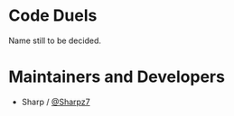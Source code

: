 Code Duels
============
Name still to be decided.

Maintainers and Developers
==========

-   Sharp / [@Sharpz7](https://github.com/Sharpz7)